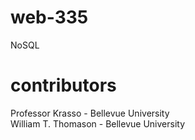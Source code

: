 # web-335
NoSQL

# contributors
Professor Krasso    - Bellevue University  
William T. Thomason - Bellevue University
